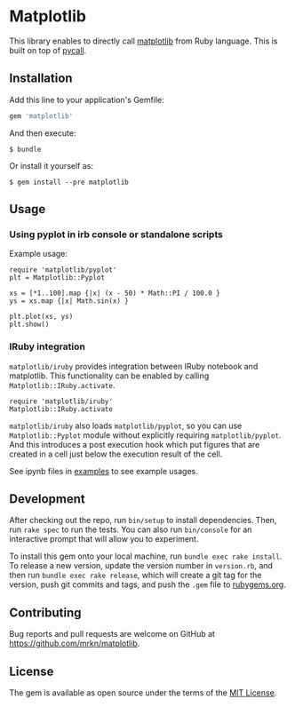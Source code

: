 # Matplotlib

This library enables to directly call [matplotlib](https://matplotlib.org/) from Ruby language.
This is built on top of [pycall](https://github.com/mrkn/pycall).

## Installation

Add this line to your application's Gemfile:

```ruby
gem 'matplotlib'
```

And then execute:

    $ bundle

Or install it yourself as:

    $ gem install --pre matplotlib

## Usage

### Using pyplot in irb console or standalone scripts

Example usage:

    require 'matplotlib/pyplot'
    plt = Matplotlib::Pyplot

    xs = [*1..100].map {|x| (x - 50) * Math::PI / 100.0 }
    ys = xs.map {|x| Math.sin(x) }

    plt.plot(xs, ys)
    plt.show()

### IRuby integration

`matplotlib/iruby` provides integration between IRuby notebook and matplotlib.
This functionality can be enabled by calling `Matplotlib::IRuby.activate`.

    require 'matplotlib/iruby'
    Matplotlib::IRuby.activate

`matplotlib/iruby` also loads `matplotlib/pyplot`, so you can use `Matplotlib::Pyplot` module without explicitly requiring `matplotlib/pyplot`.
And this introduces a post execution hook which put figures that are created in a cell just below the execution result of the cell.

See ipynb files in [examples](examples) to see example usages.

## Development

After checking out the repo, run `bin/setup` to install dependencies. Then, run `rake spec` to run the tests. You can also run `bin/console` for an interactive prompt that will allow you to experiment.

To install this gem onto your local machine, run `bundle exec rake install`. To release a new version, update the version number in `version.rb`, and then run `bundle exec rake release`, which will create a git tag for the version, push git commits and tags, and push the `.gem` file to [rubygems.org](https://rubygems.org).

## Contributing

Bug reports and pull requests are welcome on GitHub at https://github.com/mrkn/matplotlib.


## License

The gem is available as open source under the terms of the [MIT License](http://opensource.org/licenses/MIT).
